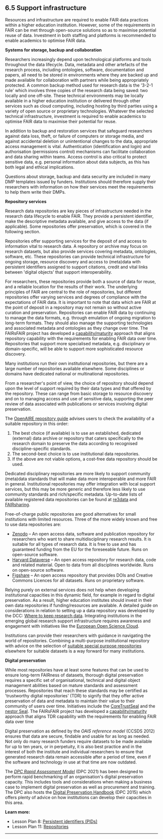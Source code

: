 ## 6.5 Support infrastructure

Resources and infrastructure are required to enable FAIR data practices within a higher education institution. However, some of the requirements in FAIR can be met through open-source solutions so as to maximise potential reuse of data. Investment in both staffing and platforms is recommended to enable academics to optimise FAIR data.

**Systems for storage, backup and collaboration**

Researchers increasingly depend upon technological platforms and tools throughout the data lifecycle. Data, metadata and other artefacts of the research process, including ontologies, software, documentation and papers, all need to be stored in environments where they are backed up and made available for collaboration with partners while being appropriately protected. A common backup method used for research data is the &#39;3-2-1 rule&#39; which involves three copies of the research data being saved: two locally and one off-site. These technical environments may be locally available in a higher education institution or delivered through other services such as cloud computing, including hosting by third parties using a variety of open source or proprietary technologies. Whatever the selected technical infrastructure, investment is required to enable academics to optimise FAIR data to maximise their potential for reuse.

In addition to backup and restoration services that safeguard researchers against data loss, theft, or failure of computers or storage media, and against accidental deletion or unintentional changes to the data, appropriate access management is vital. Authentication (identification and login) and authorisation (permissions control) mechanisms can facilitate collaboration and data sharing within teams. Access control is also critical to protect sensitive data, e.g. personal information about data subjects, as this has both legal and ethical implications.

Questions about storage, backup and data security are included in many DMP templates issued by funders. Institutions should therefore supply their researchers with information on how their services meet the requirements to help them write their DMPs.

**Repository services**

Research data repositories are key pieces of infrastructure needed in the research data lifecycle to enable FAIR. They provide a persistent identifier, make the descriptive metadata available, and give access to the data (if applicable). Some repositories offer preservation, which is covered in the following section.

Repositories offer supporting services for the deposit of and access to information vital to research data. A repository or archive may focus on research datasets, but also provide services covering metadata, ontologies, software, etc. These repositories can provide technical infrastructure for ongoing storage, resource discovery and access to (meta)data with persistent identifiers assigned to support citations, credit and vital links between &#39;digital objects&#39; that support interoperability.

For researchers, these repositories provide both a source of data for reuse, and a reliable location for the results of their work. The underlying principles of FAIR are central to the role of repositories, but different repositories offer varying services and degrees of compliance with the expectations of FAIR data. It is important to note that data which are FAIR at the point of deposit in a repository may not remain so without active curation and preservation. Repositories can enable FAIR data by continuing to manage the data formats, e.g. through emulation of ongoing migration to long-term formats. They should also manage the supporting technologies and associated metadata and ontologies as they change over time. The FAIRsFAIR project has developed a [capability/maturity](https://doi.org/10.5281/zenodo.5471568) approach that aligns repository capability with the requirements for enabling FAIR data over time. Repositories that support more specialised metadata, e.g. disciplinary or domain-specific, will be able to support more sophisticated resource discovery.

Many institutions run their own institutional repositories, but there are a large number of repositories available elsewhere. Some disciplines or domains have dedicated national or multinational repositories.

From a researcher&#39;s point of view, the choice of repository should depend upon the level of support required by their data types and that offered by the repository. These can range from basic storage to resource discovery and on to managing access and use of sensitive data, supporting the peer review of data associated with publications or services involving digital preservation.

The [OpenAIRE repository guide](https://www.openaire.eu/opendatapilot-repository-guide) advises users to check the availability of a suitable repository in this order:

1. The best choice (if available) is to use an established, dedicated (external) data archive or repository that caters specifically to the research domain to preserve the data according to recognised discipline-specific standards.
2. The second-best choice is to use institutional data repositories.
3. If the above are not viable options, a cost-free data repository should be used.

Dedicated disciplinary repositories are more likely to support community (meta)data standards that will make data more interoperable and more FAIR in general. Institutional repositories may offer integration with local support services, but this may be more generic and therefore less likely to use community standards and rich/specific metadata. Up-to-date lists of available registered data repositories can be found at [re3data](https://www.re3data.org/) and [FAIRsharing](https://fairsharing.org/databases/).

Free-of-charge public repositories are good alternatives for small institutions with limited resources. Three of the more widely known and free to use data repositories are:

- [Zenodo](https://zenodo.org/) – An open access data, software and publication repository for researchers who want to share multidisciplinary research results. It is suitable for all types of research data. It is free to use and has guaranteed funding from the EU for the foreseeable future. Runs on open-source software.
- [Harvard Dataverse](https://dataverse.harvard.edu/) – An open access repository for research data, code and related material. Open to data from all disciplines worldwide. Runs on open-source software.
- [Figshare](https://figshare.com/) – An open access repository that provides DOIs and Creative Commons Licences for all datasets. Runs on proprietary software.

Relying purely on external services does not help when developing institutional capacities in this dynamic field, for example in regard to digital preservation. As a result, higher education institutes should invest in their own data repositories if funding/resources are available. A detailed guide on considerations in relation to setting up a data repository was developed by the DCC: [Where to keep research data](https://www.dcc.ac.uk/guidance/how-guides/where-keep-research-data). Integrating institutions in the emerging global research support infrastructure requires awareness and engagement with initiatives like the [European Open Science Cloud](https://eosc-portal.eu/).

Institutions can provide their researchers with guidance in navigating the world of repositories. Combining a multi-purpose institutional repository with advice on the selection of [suitable special purpose repositories](https://www.openaire.eu/opendatapilot-repository-guide) elsewhere for suitable datasets is a way forward for many institutions.

**Digital preservation**

While most repositories have at least some features that can be used to ensure long-term FAIRness of datasets, thorough digital preservation requires a specific set of organisational, technical and digital object management abilities based on mature standards and assessment processes. Repositories that reach these standards may be certified as &#39;trustworthy digital repositories&#39; (TDR) to signify that they offer active preservation of data and metadata to maintain their value to their community of users over time. Initiatives include the [CoreTrustSeal](https://www.coretrustseal.org/) and the [nestor Seal](https://www.langzeitarchivierung.de/Webs/nestor/EN/Zertifizierung/nestor_Siegel/siegel.html). The FAIRsFAIR project has developed a [capability/maturity](https://doi.org/10.5281/zenodo.5471568) approach that aligns TDR capability with the requirements for enabling FAIR data over time

Digital preservation as defined by the _OAIS reference model_ (CCSDS 2012) ensures that data are secure, findable and usable for as long as needed. Not only do many research funders require datasets to be made available for up to ten years, or in perpetuity, it is also best practice and in the interest of both the institute and individual researchers to ensure that generated research data remain accessible after a period of time, even if the software and technology in use at that time are now outdated.

The [*DPC Rapid Assessment Model*](https://www.dpconline.org/digipres/implement-digipres/dpc-ram) (DPC 2021) has been designed to perform rapid benchmarking of an organisation&#39;s digital preservation capacity. This includes tools and considerations when making a business case to implement digital preservation as well as procurement and training. The DPC also hosts the [Digital Preservation Handbook](https://www.dpconline.org/handbook) (DPC 2015) which offers plenty of advice on how institutions can develop their capacities in this area.

**Learn more:**

- Lesson Plan 8: [Persistent identifiers (PIDs)](../5FAIRlessonPlans/8LessonPlan.md)
- Lesson Plan 11: [Repositories](../5FAIRlessonPlans/11LessonPlan.md)

---
